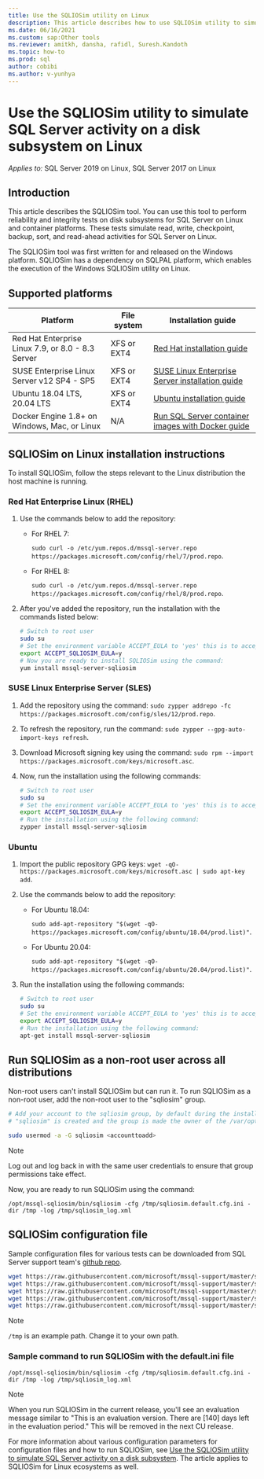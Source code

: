 ```yaml
---
title: Use the SQLIOSim utility on Linux
description: This article describes how to use SQLIOSim utility to simulate SQL Server activity on a disk subsystem on Linux.
ms.date: 06/16/2021
ms.custom: sap:Other tools
ms.reviewer: amitkh, dansha, rafidl, Suresh.Kandoth
ms.topic: how-to
ms.prod: sql
author: cobibi
ms.author: v-yunhya
---
```

# Use the SQLIOSim utility to simulate SQL Server activity on a disk subsystem on Linux

_Applies to:_ SQL Server 2019 on Linux, SQL Server 2017 on Linux

## Introduction

This article describes the SQLIOSim tool. You can use this tool to perform reliability and integrity tests on disk subsystems for SQL Server on Linux and container platforms. These tests simulate read, write, checkpoint, backup, sort, and read-ahead activities for SQL Server on Linux.

The SQLIOSim tool was first written for and released on the Windows platform. SQLIOSim has a dependency on SQLPAL platform, which enables the execution of the Windows SQLIOSim utility on Linux.

## Supported platforms

| Platform | File system | Installation guide
|---|---|---|
|Red Hat Enterprise Linux 7.9, or 8.0 - 8.3 Server|XFS or EXT4|[Red Hat installation guide](/sql/linux/quickstart-install-connect-red-hat)|
|SUSE Enterprise Linux Server v12 SP4 - SP5|XFS or EXT4|[SUSE Linux Enterprise Server installation guide](/sql/linux/quickstart-install-connect-suse)|
|Ubuntu 18.04 LTS, 20.04 LTS|XFS or EXT4|[Ubuntu installation guide](/sql/linux/quickstart-install-connect-ubuntu)|
|Docker Engine 1.8+ on Windows, Mac, or Linux|N/A|[Run SQL Server container images with Docker guide](/sql/linux/quickstart-install-connect-docker)|

## SQLIOSim on Linux installation instructions

To install SQLIOSim, follow the steps relevant to the Linux distribution the host machine is running.

### Red Hat Enterprise Linux (RHEL)

1. Use the commands below to add the repository:

   - For RHEL 7:

     `sudo curl -o /etc/yum.repos.d/mssql-server.repo https://packages.microsoft.com/config/rhel/7/prod.repo`.
   - For RHEL 8:

     `sudo curl -o /etc/yum.repos.d/mssql-server.repo https://packages.microsoft.com/config/rhel/8/prod.repo`.

1. After you've added the repository, run the installation with the commands listed below:

    ```bash
    # Switch to root user
    sudo su 
    # Set the environment variable ACCEPT_EULA to 'yes' this is to accept the Preview EULA.
    export ACCEPT_SQLIOSIM_EULA=y
    # Now you are ready to install SQLIOSim using the command:
    yum install mssql-server-sqliosim
    ```

### SUSE Linux Enterprise Server (SLES)

1. Add the repository using the command: `sudo zypper addrepo -fc https://packages.microsoft.com/config/sles/12/prod.repo`.
2. To refresh the repository, run the command: `sudo zypper --gpg-auto-import-keys refresh`.
3. Download Microsoft signing key using the command: `sudo rpm --import https://packages.microsoft.com/keys/microsoft.asc`.
4. Now, run the installation using the following commands:

    ```bash
    # Switch to root user
    sudo su
    # Set the environment variable ACCEPT_EULA to 'yes' this is to accept the Preview EULA
    export ACCEPT_SQLIOSIM_EULA=y
    # Run the installation using the following command:
    zypper install mssql-server-sqliosim
    ```

### Ubuntu

1. Import the public repository GPG keys: `wget -qO- https://packages.microsoft.com/keys/microsoft.asc | sudo apt-key add`.
1. Use the commands below to add the repository:

   - For Ubuntu 18.04:

     `sudo add-apt-repository "$(wget -qO- https://packages.microsoft.com/config/ubuntu/18.04/prod.list)"`.
   - For Ubuntu 20.04:

     `sudo add-apt-repository "$(wget -qO- https://packages.microsoft.com/config/ubuntu/20.04/prod.list)"`.

1. Run the installation using the following commands:

    ```bash
    # Switch to root user
    sudo su
    # Set the environment variable ACCEPT_EULA to 'yes' this is to accept the Preview EULA
    export ACCEPT_SQLIOSIM_EULA=y
    # Run the installation using the following command:
    apt-get install mssql-server-sqliosim
    ```

## Run SQLIOSim as a non-root user across all distributions

Non-root users can't install SQLIOSim but can run it. To run SQLIOSim as a non-root user, add the non-root user to the "sqliosim" group.

```bash
# Add your account to the sqliosim group, by default during the installation of the SQLIOSim the group
# "sqliosim" is created and the group is made the owner of the /var/opt/mssql-sqliosim directory.

sudo usermod -a -G sqliosim <accounttoadd>
```

> [!NOTE]
> Log out and log back in with the same user credentials to ensure that group permissions take effect.

Now, you are ready to run SQLIOSim using the command:

`/opt/mssql-sqliosim/bin/sqliosim -cfg /tmp/sqliosim.default.cfg.ini -dir /tmp -log /tmp/sqliosim_log.xml`

## SQLIOSim configuration file

Sample configuration files for various tests can be downloaded from SQL Server support team's [github repo](https://github.com/microsoft/mssql-support/tree/master/sqliosim/sqliosim.cfg.linux).

```bash
wget https://raw.githubusercontent.com/microsoft/mssql-support/master/sqliosim/sqliosim.cfg.linux/sqliosim.default.cfg.ini -P /tmp
wget https://raw.githubusercontent.com/microsoft/mssql-support/master/sqliosim/sqliosim.cfg.linux/sqliosim.hwcache.cfg.ini -P /tmp
wget https://raw.githubusercontent.com/microsoft/mssql-support/master/sqliosim/sqliosim.cfg.linux/sqliosim.nothrottle.cfg.ini -P /tmp
wget https://raw.githubusercontent.com/microsoft/mssql-support/master/sqliosim/sqliosim.cfg.linux/sqliosim.seqwrites.cfg.ini -P /tmp
wget https://raw.githubusercontent.com/microsoft/mssql-support/master/sqliosim/sqliosim.cfg.linux/sqliosim.sparse.cfg.ini -P /tmp
```

> [!NOTE]
> `/tmp` is an example path. Change it to your own path.

### Sample command to run SQLIOSim with the default.ini file

`/opt/mssql-sqliosim/bin/sqliosim -cfg /tmp/sqliosim.default.cfg.ini -dir /tmp -log /tmp/sqliosim_log.xml`

> [!NOTE]
> When you run SQLIOSim in the current release, you'll see an evaluation message similar to "This is an evaluation version. There are [140] days left in the evaluation period." This will be removed in the next CU release.

For more information about various configuration parameters for configuration files and how to run SQLIOSim, see [Use the SQLIOSim utility to simulate SQL Server activity on a disk subsystem](sqliosim-utility-simulate-activity-disk-subsystem.md). The article applies to SQLIOSim for Linux ecosystems as well.
